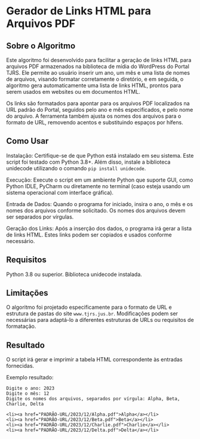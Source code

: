 # Gerador de Links HTML para Arquivos PDF

## Sobre o Algoritmo

Este algoritmo foi desenvolvido para facilitar a geração de links HTML para arquivos PDF armazenados na biblioteca de mídia do WordPress do Portal TJRS. Ele permite ao usuário inserir um ano, um mês e uma lista de nomes de arquivos, visando formatar corretamente o diretório, e em seguida, o algoritmo gera automaticamente uma lista de links HTML, prontos para serem usados em websites ou em documentos HTML.

Os links são formatados para apontar para os arquivos PDF localizados na URL padrão do Portal, seguidos pelo ano e mês especificados, e pelo nome do arquivo. A ferramenta também ajusta os nomes dos arquivos para o formato de URL, removendo acentos e substituindo espaços por hífens.

## Como Usar

Instalação: Certifique-se de que Python está instalado em seu sistema. Este script foi testado com Python 3.8+. Além disso, instale a biblioteca unidecode utilizando o comando `pip install unidecode`.

Execução: Execute o script em um ambiente Python que suporte GUI, como Python IDLE, PyCharm ou diretamente no terminal (caso esteja usando um sistema operacional com interface gráfica).

Entrada de Dados: Quando o programa for iniciado, insira o ano, o mês e os nomes dos arquivos conforme solicitado. Os nomes dos arquivos devem ser separados por vírgulas.

Geração dos Links: Após a inserção dos dados, o programa irá gerar a lista de links HTML. Estes links podem ser copiados e usados conforme necessário.

## Requisitos

Python 3.8 ou superior.
Biblioteca unidecode instalada.

## Limitações

O algoritmo foi projetado especificamente para o formato de URL e estrutura de pastas do site `www.tjrs.jus.br`. Modificações podem ser necessárias para adaptá-lo a diferentes estruturas de URLs ou requisitos de formatação.

## Resultado

O script irá gerar e imprimir a tabela HTML correspondente às entradas fornecidas.

Exemplo resultado:
```
Digite o ano: 2023
Digite o mês: 12
Digite os nomes dos arquivos, separados por vírgula: Alpha, Beta, Charlie, Delta

<li><a href="PADRÃO-URL/2023/12/Alpha.pdf">Alpha</a></li>
<li><a href="PADRÃO-URL/2023/12/Beta.pdf">Beta</a></li>
<li><a href="PADRÃO-URL/2023/12/Charlie.pdf">Charlie</a></li>
<li><a href="PADRÃO-URL/2023/12/Delta.pdf">Delta</a></li>
```

